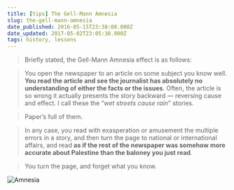 ```yaml
---
title: [tips] The Gell-Mann Amnesia
slug: the-gell-mann-amnesia
date_published: 2016-05-15T23:38:00.000Z
date_updated: 2017-05-02T23:05:38.000Z
tags: history, lessons
---
```


> Briefly stated, the Gell-Mann Amnesia effect is as follows:

> You open the newspaper to an article on some subject you know well. **You read the article and see the journalist has absolutely no understanding of either the facts or the issues**. Often, the article is so wrong it actually presents the story backward — reversing cause and effect. I call these the “*wet streets cause rain*” stories.

> Paper’s full of them.

> In any case, you read with exasperation or amusement the multiple errors in a story, and then turn the page to national or international affairs, and read **as if the rest of the newspaper was somehow more accurate about Palestine than the baloney you just read**.

> You turn the page, and forget what you know.

![Amnesia](../images/amnesia.jpg)
